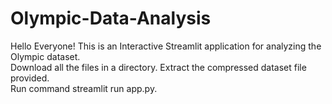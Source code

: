 # Olympic-Data-Analysis
Hello Everyone! This is an Interactive Streamlit application for analyzing the Olympic dataset.<br />
Download all the files in a directory. Extract the compressed dataset file provided.<br/>
Run command streamlit run app.py.


